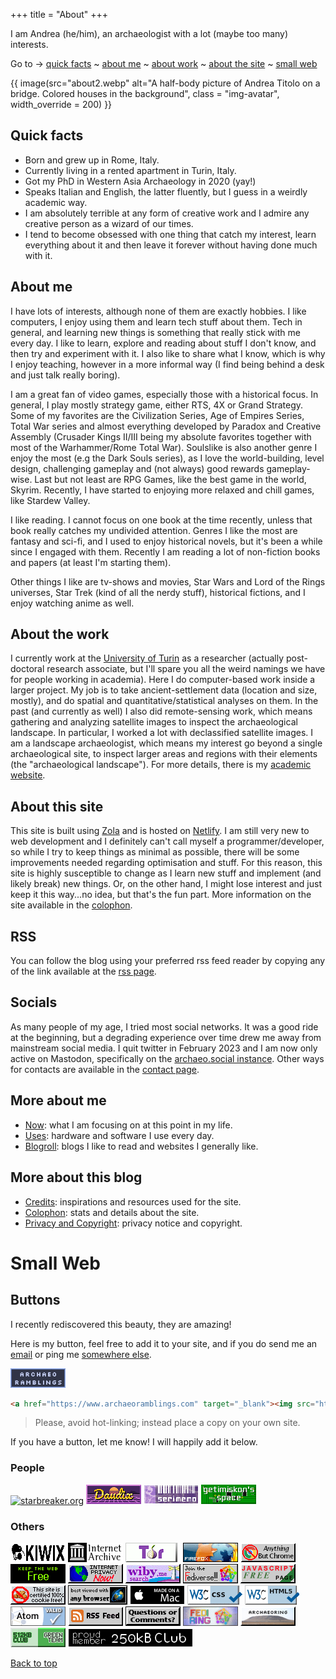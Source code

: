 +++
title = "About"
+++

I am Andrea (he/him), an archaeologist with a lot (maybe too many) interests. 

Go to &rarr; [quick facts](#quick-facts) ~ [about me](#about-me) ~ [about work](#about-the-work) ~ [about the site](#about-this-site) ~ [small web](#small-web)

{{ image(src="about2.webp" alt="A half-body picture of Andrea Titolo on a bridge. Colored houses in the background", class = "img-avatar", width_override = 200) }}

## Quick facts

- Born and grew up in Rome, Italy.
- Currently living in a rented apartment in Turin, Italy.
- Got my PhD in Western Asia Archaeology in 2020 (yay!)
- Speaks Italian and English, the latter fluently, but I guess in a weirdly academic way.
- I am absolutely terrible at any form of creative work and I admire any creative person as a wizard of our times.
- I tend to become obsessed with one thing that catch my interest, learn everything about it and then leave it forever without having done much with it.

## About me

I have lots of interests, although none of them are exactly hobbies. I like computers, I enjoy using them and learn tech stuff about them. Tech in general, and learning new things is something that really stick with me every day. I like to learn, explore and reading about stuff I don't know, and then try and experiment with it. I also like to share what I know, which is why I enjoy teaching, however in a more informal way (I find being behind a desk and just talk really boring).

I am a great fan of video games, especially those with a historical focus. In general, I play mostly strategy game, either RTS, 4X or Grand Strategy. Some of my favorites are the Civilization Series, Age of Empires Series, Total War series and almost everything developed by Paradox and Creative Assembly (Crusader Kings II/III being my absolute favorites together with most of the Warhammer/Rome Total War). Soulslike is also another genre I enjoy the most (e.g the Dark Souls series), as I love the world-building, level design, challenging gameplay and (not always) good rewards gameplay-wise. Last but not least are RPG Games, like the best game in the world, Skyrim. Recently, I have started to enjoying more relaxed and chill games, like Stardew Valley.

I like reading. I cannot focus on one book at the time recently, unless that book really catches my undivided attention. Genres I like the most are fantasy and sci-fi, and I used to enjoy historical novels, but it's been a while since I engaged with them. Recently I am reading a lot of non-fiction books and papers (at least I'm starting them).

Other things I like are tv-shows and movies, Star Wars and Lord of the Rings universes, Star Trek (kind of all the nerdy stuff), historical fictions, and I enjoy watching anime as well.

## About the work

I currently work at the [University of Turin](https://www.unito.it) as a researcher (actually post-doctoral research associate, but I'll spare you all the weird namings we have for people working in academia). Here I do computer-based work inside a larger project. My job is to take ancient-settlement data (location and size, mostly), and do spatial and quantitative/statistical analyses on them. In the past (and currently as well) I also did remote-sensing work, which means gathering and analyzing satellite images to inspect the archaeological landscape. In particular, I worked a lot with declassified satellite images. I am a landscape archaeologist, which means my interest go beyond a single archaeological site, to inspect larger areas and regions with their elements (the "archaeological landscape"). For more details, there is my [academic website](https://andreatitolo.com).

## About this site

This site is built using [Zola](https://getzola.org/) and is hosted on [Netlify](https://www.netlify.com/). I am still very new to web development and I definitely can't call myself a programmer/developer, so while I try to keep things as minimal as possible, there will be some improvements needed regarding optimisation and stuff. For this reason, this site is highly susceptible to change as I learn new stuff and implement (and likely break) new things. Or, on the other hand, I might lose interest and just keep it this way...no idea, but that's the fun part. More information on the site available in the [colophon](/metrics).

## RSS

You can follow the blog using your preferred rss feed reader by copying any of the link available at the [rss page](/rss).

## Socials

As many people of my age, I tried most social networks. It was a good ride at the beginning, but a degrading experience over time drew me away from mainstream social media. I quit twitter in February 2023 and I am now only active on Mastodon, specifically on the <a rel="me" href="https://archaeo.social/@andreatitolo">archaeo.social instance</a>. Other ways for contacts are available in the [contact page](/contact).

## More about me

- [Now](/now): what I am focusing on at this point in my life.
- [Uses](/uses): hardware and software I use every day.
- [Blogroll](/links): blogs I like to read and websites I generally like.

## More about this blog

- [Credits](/credits): inspirations and resources used for the site.
- [Colophon](/metrics/): stats and details about the site.
- [Privacy and Copyright](/privacy/): privacy notice and copyright.

# Small Web

## Buttons

I recently rediscovered this beauty, they are amazing!

Here is my button, feel free to add it to your site, and if you do send me an [email](mailto:298mtxjd@anonaddy.me) or ping me [somewhere else](/contact).

![alt](buttons/archaeoramblings.gif)

```html
<a href="https://www.archaeoramblings.com" target="_blank"><img src="https://www.archaeoramblings.com/about/buttons/archaeoramblings.gif"></a>
```

> Please, avoid hot-linking; instead place a copy on your own site.

If you have a button, let me know! I will happily add it below.

<section id="buttons-container">

### People

[![starbreaker.org](buttons/starbreaker.avif)](https://starbreaker.org)
[![daudix](buttons/daudix.gif)](https://daudix.codeberg.page)
[![serimemo](buttons/MdRjyyV.png)](https://astral.town/)
[![getimiskon's space](buttons/badge-2.png)](https://getimiskon.xyz)

### Others

[![kiwix](buttons/kiwix.gif)](https://kiwix.org/en/)
[![internetarchive](buttons/internetarchive.gif)](https://archive.org/)
[![tor](buttons/tor.gif)](https://www.torproject.org/)
[![firefox](buttons/firefox3.gif)](https://www.mozilla.org/en-US/firefox/new/)
![anythingbutchrome](buttons/anythingbut.gif)
[![noweb3](buttons/web3.gif)](https://yesterweb.org/no-to-web3/)
[![internetprivacy](buttons/internetprivacy.gif)](https://www.eff.org/)
[![wiby search](buttons/wiby.gif)](https://wiby.me/)
[![join the fediverse](buttons/neo-fedi.gif)](https://fediverse.party/en/fediverse)
![javascriptfree](buttons/javascriptfree.gif)
![no cookies](buttons/nocookie.gif)
[![Viewable with any browser](buttons/abglobe.gif)](https://anybrowser.org/campaign/index.html)
![made on a mac](buttons/macbutton.gif)
[![valid css](buttons/valid-css-blue.gif)](http://jigsaw.w3.org/css-validator/validator?lang=en&profile=css3svg&uri=https%3A%2F%2Fwww.archaeoramblings.com&usermedium=all&vextwarning=&warning=1)
[![valid html](buttons/html5-validator-badge-blue.gif)](https://validator.w3.org/nu/?doc=https://www.archaeoramblings.com/)
[![valid atom](buttons/valid-atom.gif)](https://validator.w3.org/feed/check.cgi?url=https%3A%2F%2Fwww.archaeoramblings.com)
[![rss feed](buttons/rss-button.gif)](/rss)
[![email](buttons/email.gif)](mailto:298mtxjd@anonaddy.me)
[![fediring](buttons/fediring.gif)](https://fediring.net/)
[![archaeoring](buttons/archaeoring_button2.png)](https://webring.archaeo.social/)
[![proud member of the green team of 512KB club](buttons/512kb-green-team-new.gif)](https://512kb.club/)
[![a proud member of 250kb club](buttons/250kb_simple_badge_dark.png)](https://250kb.club/www-archaeoramblings-com/)

</section>

[Back to top](#quick-facts)